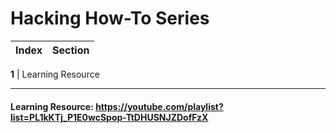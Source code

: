 # Hacking How-To Series
Index | Section
--- | ---

**1** | Learning Resource

___


#### Learning Resource: https://youtube.com/playlist?list=PL1kKTj_P1E0wcSpop-TtDHUSNJZDofFzX